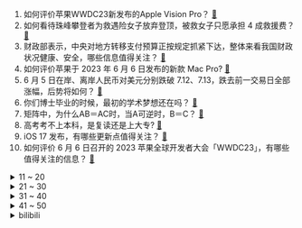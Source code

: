 1. 如何评价苹果WWDC23新发布的Apple Vision Pro？ [:link:](https://www.zhihu.com/question/604992942)
2. 如何看待珠峰攀登者为救遇险女子放弃登顶，被救女子只愿承担 4 成救援费？ [:link:](https://www.zhihu.com/question/604842993)
3. 财政部表示，中央对地方转移支付预算正按规定抓紧下达，整体来看我国财政状况健康、安全，哪些信息值得关注？ [:link:](https://www.zhihu.com/question/604877884)
4. 如何评价苹果于 2023 年 6 月 6 日发布的新款 Mac Pro? [:link:](https://www.zhihu.com/question/604990649)
5. 6 月 5 日在岸、离岸人民币对美元分别跌破 7.12、7.13，跌去前一交易日全部涨幅，后势将如何？ [:link:](https://www.zhihu.com/question/604888554)
6. 你们博士毕业的时候，最初的学术梦想还在吗？ [:link:](https://www.zhihu.com/question/437154680)
7. 矩阵中，为什么AB＝AC时，当A可逆时，B＝C？ [:link:](https://www.zhihu.com/question/594440726)
8. 高考考不上本科，是复读还是上大专? [:link:](https://www.zhihu.com/question/604518335)
9. iOS 17 发布，有哪些更新点值得关注？ [:link:](https://www.zhihu.com/question/604990885)
10. 如何评价 6 月 6 日召开的 2023 苹果全球开发者大会「WWDC23」，有哪些值得关注的信息？ [:link:](https://www.zhihu.com/question/603949196)
<details>
<summary>11 ~ 20</summary>

11. 施耐庵是确有其人，还是某古代文学大咖的马甲？ [:link:](https://www.zhihu.com/question/533898457)
12. 杭州交警通报一起小客车撞击高速收费站设施起火事故，致4人死亡，具体情况如何？类似汽车安全隐患如何避免？ [:link:](https://www.zhihu.com/question/604857286)
13. 为杜绝替考，高考期间山东大学生不得请假离校，如何评价该措施，是否还有其他合理的防替考措施？ [:link:](https://www.zhihu.com/question/604871319)
14. LPL 的中国选手为什么不用中文 ID？ [:link:](https://www.zhihu.com/question/594864998)
15. 伴随高考命题的「稳定」，复读风险大幅下降，未来选择复读的人会不会越来越多？ [:link:](https://www.zhihu.com/question/604528336)
16. 印度耗资百亿卢比的大桥又塌了，大桥坍塌的原因可能有哪些？此事反映出印度哪些问题？ [:link:](https://www.zhihu.com/question/604825403)
17. 如何看待哔哩哔哩上架的《成龙历险记》重新配音前 13 集，并删除了旧版的几十万弹幕？ [:link:](https://www.zhihu.com/question/604251906)
18. 华为已申请 GPT 相关商标，此前曾表示「底层技术不比 ChatGPT 少」，哪些信息值得关注？ [:link:](https://www.zhihu.com/question/604871143)
19. 中国什么地方最安全不会地震？ [:link:](https://www.zhihu.com/question/24769341)
20. 2023 年人工智能成为热门产业，电子信息专业今年会成为高考报考的「爆款」方向吗？ [:link:](https://www.zhihu.com/question/604528233)
</details>
<details>
<summary>21 ~ 30</summary>

21. 修仙小说能否反着来，开始是最高等级，每过一个劫会下降一个等级? [:link:](https://www.zhihu.com/question/603426949)
22. Character.AI 首周下载量碾压 ChatGPT，这一应用有哪些特点？将会带来哪些影响？ [:link:](https://www.zhihu.com/question/604552431)
23. 《狂飙》中穷苦出身的程程，考上了名牌大学，在大公司身居要职，如此励志的人，为什么最后死得那么惨？ [:link:](https://www.zhihu.com/question/604132619)
24. 如果自由的代价是孤独，你愿意接受吗？ [:link:](https://www.zhihu.com/question/604740780)
25. 伊朗计划同沙特等海湾国家组建海军联盟，将产生哪些影响？ [:link:](https://www.zhihu.com/question/604873437)
26. 为什么狗上厕所不刨坑，而猫上厕所会刨坑埋掉，这是出于猫狗的什么心理？ [:link:](https://www.zhihu.com/question/595774135)
27. 个人手头比较紧，有必要赶在 618 大促花五六千给自己换台笔记本电脑吗？ [:link:](https://www.zhihu.com/question/604840628)
28. 空气炸锅和蒸烤一体机之间怎么选，什么更实用？ [:link:](https://www.zhihu.com/question/437319297)
29. 你觉得生活重要，还是工作重要？ [:link:](https://www.zhihu.com/question/595503975)
30. 《红楼梦》中，香菱为什么盼着夏金桂进门？ [:link:](https://www.zhihu.com/question/557232276)
</details>
<details>
<summary>31 ~ 40</summary>

31. 孩子放学回到家总是磨蹭，不马上写作业，家长应该如何引导帮助孩子克服拖延？ [:link:](https://www.zhihu.com/question/601215843)
32. 人为什么越到中年越喜欢享受独处的生活方式？ [:link:](https://www.zhihu.com/question/596189194)
33. 原油减产协议艰难达成，沙特 7 月每日额外减产 100 万桶，将产生哪些影响？ [:link:](https://www.zhihu.com/question/604832707)
34. 以「我毕业了」为开头，可以写一个多离谱的故事？ [:link:](https://www.zhihu.com/question/604829597)
35. 教育部加强科学类学科教学，指导地方开齐开足科学课程，将实验操作纳入中考，具有哪些意义？ [:link:](https://www.zhihu.com/question/604847956)
36. 6 月 5 日是「世界环境日」，你理想中人与自然的关系是怎样的？为此我们可以做些什么？ [:link:](https://www.zhihu.com/question/604432723)
37. 《塞尔达传说：王国之泪》开场林克为什么打不过盖侬？ [:link:](https://www.zhihu.com/question/603276471)
38. 为什么猫比起漂亮的猫窝更喜欢纸箱子？ [:link:](https://www.zhihu.com/question/598310791)
39. 好皮肤是养出来的还是天生的？如何通过后天努力养出好皮肤？ [:link:](https://www.zhihu.com/question/603945204)
40. 美国摩根大通银行宣布，将在年底前关闭第一共和银行的 21 家分行，还会有倒地的「多米诺骨牌」吗？ [:link:](https://www.zhihu.com/question/604878667)
</details>
<details>
<summary>41 ~ 50</summary>

41. 《暗黑破坏神 4》全球媒体评分解禁，MC 评分网站均分 88，如何评价该评分？是否符合你的预期？ [:link:](https://www.zhihu.com/question/603994809)
42. 报告称毕业生租房租金主要来自父母，有人 45% 收入用于交房租，如何看待此数据？毕业后一直租房可行吗？ [:link:](https://www.zhihu.com/question/604420104)
43. 5 月财新中国服务业 PMI 升至 57.1，涨幅为 2020 年 12 月以来次高，该数据说明什么？ [:link:](https://www.zhihu.com/question/604832541)
44. AI 过热后套现来了，罗斯柴尔德家族出手，「减持」英伟达，如何看待此举？英伟达的估值是否过高？ [:link:](https://www.zhihu.com/question/604832745)
45. 美债务上限提高后或迎美债发行潮，这意味着什么？将对金融市场带来哪些影响？ [:link:](https://www.zhihu.com/question/604845882)
46. 如何评价苹果于 2023 年 6 月 6 日发布的 15 寸 Macbook Air? [:link:](https://www.zhihu.com/question/604990393)
47. 高三那年，最让你难忘的瞬间是什么？ [:link:](https://www.zhihu.com/question/603806763)
48. 欧佩克与非欧佩克产油国达成减产协议，将带来哪些影响？ [:link:](https://www.zhihu.com/question/604820192)
49. 科研上瘾是怎样的体验？ [:link:](https://www.zhihu.com/question/456385091)
50. 想问下学姐学长如果重回到高三刚开始，最想对自己说些什么? [:link:](https://www.zhihu.com/question/603472833)
</details><details>
<summary>bilibili</summary>

</details>